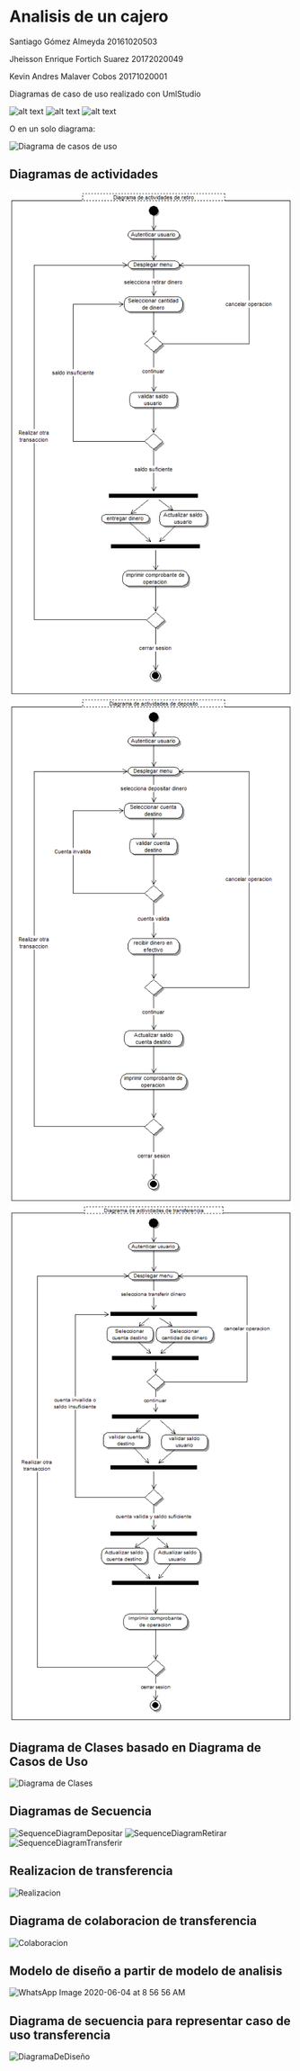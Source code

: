 # Analisis de un cajero

Santiago Gómez Almeyda 20161020503

Jheisson Enrique Fortich Suarez 20172020049

Kevin Andres Malaver Cobos 20171020001

Diagramas de caso de uso realizado con UmlStudio

![alt text](https://github.com/Forson666/Analisis-por-casos-de-uso-de-un-cajero/blob/master/diagrama%20de%20retirar.png)
![alt text](https://github.com/Forson666/Analisis-por-casos-de-uso-de-un-cajero/blob/master/diagrama%20de%20depositar.PNG)
![alt text](https://github.com/Forson666/Analisis-por-casos-de-uso-de-un-cajero/blob/master/diagrama%20de%20transferir.PNG)

O en un solo diagrama:

![Diagrama de casos de uso](https://github.com/Forson666/Analisis-por-casos-de-uso-de-un-cajero/blob/master/diagrama.PNG)

## Diagramas de actividades

![Diagrama de actividades1](https://github.com/Forson666/Diagramas-de-un-cajero/blob/master/diagrama%20de%20actividades%20de%20retiro.png)
![Diagrama de actividades2](https://github.com/Forson666/Diagramas-de-un-cajero/blob/master/diagrama%20de%20actividades%20de%20deposito.png)
![Diagrama de actividades3](https://github.com/Forson666/Diagramas-de-un-cajero/blob/master/diagrama%20de%20actividades%20de%20transferencia.png)

## Diagrama de Clases basado en Diagrama de Casos de Uso

![Diagrama de Clases](https://user-images.githubusercontent.com/20057560/82928070-4c4f9600-9f47-11ea-91a4-197414409601.PNG)

## Diagramas de Secuencia

![SequenceDiagramDepositar](https://user-images.githubusercontent.com/31100374/83358315-4a674780-a338-11ea-9370-14beb8292bfd.png)
![SequenceDiagramRetirar](https://user-images.githubusercontent.com/31100374/83358317-4b987480-a338-11ea-95db-ad06613888dd.png)
![SequenceDiagramTransferir](https://user-images.githubusercontent.com/31100374/83358318-4c310b00-a338-11ea-914c-795eabd41110.png)

## Realizacion de transferencia

![Realizacion](https://github.com/Forson666/Diagramas-de-un-cajero/blob/master/Realizacion%20del%20caso%20de%20transferencia%20en%20el%20modelo%20de%20analisis.png)

## Diagrama de colaboracion de transferencia

![Colaboracion](https://github.com/Forson666/Diagramas-de-un-cajero/blob/master/diagrama%20de%20colaboracion%20para%20la%20transferencia.png)

## Modelo de diseño a partir de modelo de analisis
![WhatsApp Image 2020-06-04 at 8 56 56 AM](https://user-images.githubusercontent.com/31100374/83766128-a20bf880-a641-11ea-99a0-4f7f77b47822.jpeg)

## Diagrama de secuencia para representar caso de uso transferencia
![DiagramaDeDiseño](https://user-images.githubusercontent.com/31100374/83766157-a9330680-a641-11ea-86c9-cc6951d9859a.png)
